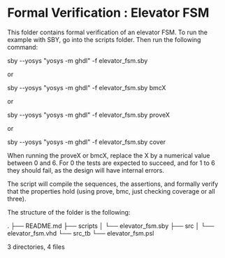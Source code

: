 Formal Verification : Elevator FSM
==================================

This folder contains formal verification of an elevator FSM.
To run the example with SBY, go into the
scripts folder. Then run the following command:

sby --yosys "yosys -m ghdl" -f elevator_fsm.sby

or

sby --yosys "yosys -m ghdl" -f elevator_fsm.sby bmcX

or

sby --yosys "yosys -m ghdl" -f elevator_fsm.sby proveX

or

sby --yosys "yosys -m ghdl" -f elevator_fsm.sby cover

When running the proveX or bmcX, replace the X by a numerical value between 0 and 6. For 0
the tests are expected to succeed, and for 1 to 6 they should fail, as the design will have internal
errors.

The script will compile the sequences, the assertions, and
formally verify that the properties hold (using prove, bmc, just checking coverage or all three).

The structure of the folder is the following:

.
├── README.md
├── scripts
│   └── elevator_fsm.sby
├── src
│   └── elevator_fsm.vhd
└── src_tb
    └── elevator_fsm.psl

3 directories, 4 files
